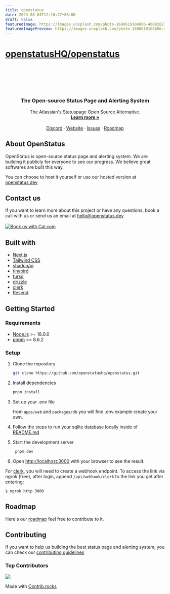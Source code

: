 ```yaml
---
title: openstatus
date: 2023-08-03T12:16:27+08:00
draft: False
featuredImage: https://images.unsplash.com/photo-1688619104606-4608282777bc?ixid=M3w0NjAwMjJ8MHwxfHJhbmRvbXx8fHx8fHx8fDE2OTEwMzYwODd8&ixlib=rb-4.0.3
featuredImagePreview: https://images.unsplash.com/photo-1688619104606-4608282777bc?ixid=M3w0NjAwMjJ8MHwxfHJhbmRvbXx8fHx8fHx8fDE2OTEwMzYwODd8&ixlib=rb-4.0.3
---
```


# [openstatusHQ/openstatus](https://github.com/openstatusHQ/openstatus)

<p align="center" style="margin-top: 120px">

  <h3 align="center">The Open-source Status Page and Alerting System
   </h3>

  <p align="center">
    The Atlassian's Statuspage Open Source Alternative.
    <br />
    <a href="https://www.openstatus.dev"><strong>Learn more »</strong></a>
    <br />
    <br />
    <a href="https://www.openstatus.dev/discord">Discord</a>
    ·
    <a href="https://www.openstatus.dev">Website</a>
    ·
    <a href="https://github.com/openstatushq/openstatus/issues">Issues</a>
    ·
    <a href="https://openstatus.productlane.com/roadmap">Roadmap</a>
  </p>
</p>

## About OpenStatus

OpenStatus is open-source status page and alerting system. We are building it
publicly for everyone to see our progress. We believe great softwares are built
this way.

You can choose to host it yourself or use our hosted version at
[openstatus.dev](https://www.openstatus.dev)

## Contact us

If you want to learn more about this project or have any questions, book a call
with us or send us an email at
[hello@openstatus.dev](mailto:hello@openstatus.dev) <br/><br/>
<a href="https://cal.com/thibault-openstatus/30min"><img alt="Book us with Cal.com" src="https://cal.com/book-with-cal-dark.svg" /></a>

## Built with

- [Next.js](https://nextjs.org/)
- [Tailwind CSS](https://tailwindcss.com/)
- [shadcn/ui](https://ui.shadcn.com/)
- [tinybird](http://tinybird.co/?ref=openstatus.dev)
- [turso](http://turso.tech/)
- [drizzle](https://orm.drizzle.team/)
- [clerk](https://clerk.com/)
- [Resend](https://resend.com/)

## Getting Started

### Requirements

- [Node.js](https://nodejs.org/en/) >= 18.0.0
- [pnpm](https://pnpm.io/) >= 8.6.2

### Setup

1. Clone the repository

   ```sh
   git clone https://github.com/openstatushq/openstatus.git
   ```

2. Install dependencies

   ```sh
   pnpm install
   ```

3. Set up your .env file

   from `apps/web` and `packages/db` you will find .env.example create your own.

4. Follow the steps to run your sqlite database locally inside of
   [README.md](https://github.com/openstatusHQ/openstatus/blob/main/packages/db/README.md)

5. Start the development server

   ```sh
    pnpm dev
   ```

6. Open [http://localhost:3000](http://localhost:3000) with your browser to see
   the result.

For [clerk](https://clerk.com), you will need to create a webhook endpoint. To
access the link via ngrok (free), after login, append `/api/webhook/clerk` to
the link you get after entering:

```
$ ngrok http 3000
```

## Roadmap

Here's our [roadmap](https://openstatus.productlane.com/roadmap) feel free to
contribute to it.

## Contributing

If you want to help us building the best status page and alerting system, you
can check our
[contributing guidelines](https://github.com/openstatusHQ/openstatus/blob/main/CONTRIBUTING.MD)

### Top Contributors

<a href="https://github.com/openstatushq/openstatus/graphs/contributors">
  <img src="https://contrib.rocks/image?repo=openstatushq/openstatus" />
</a>

Made with [Contrib.rocks](https://contrib.rocks)

